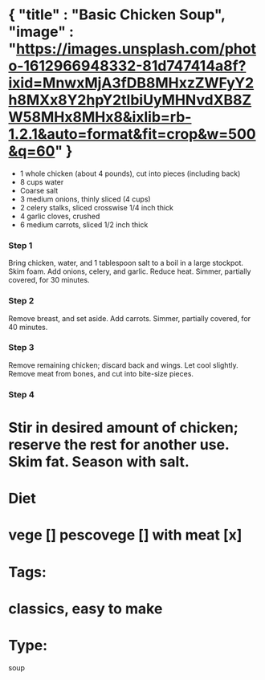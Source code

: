 {
    "title" : "Basic Chicken Soup",
    "image" : "https://images.unsplash.com/photo-1612966948332-81d747414a8f?ixid=MnwxMjA3fDB8MHxzZWFyY2h8MXx8Y2hpY2tlbiUyMHNvdXB8ZW58MHx8MHx8&ixlib=rb-1.2.1&auto=format&fit=crop&w=500&q=60"
}
===

- 1 whole chicken (about 4 pounds), cut into pieces (including back)
- 8 cups water
- Coarse salt
- 3 medium onions, thinly sliced (4 cups)
- 2 celery stalks, sliced crosswise 1/4 inch thick
- 4 garlic cloves, crushed
- 6 medium carrots, sliced 1/2 inch thick

### Step 1
Bring chicken, water, and 1 tablespoon salt to a boil in a large stockpot. Skim foam. Add onions, celery, and garlic. Reduce heat. Simmer, partially covered, for 30 minutes.

### Step 2
Remove breast, and set aside. Add carrots. Simmer, partially covered, for 40 minutes.

### Step 3
Remove remaining chicken; discard back and wings. Let cool slightly. Remove meat from bones, and cut into bite-size pieces.

### Step 4
Stir in desired amount of chicken; reserve the rest for another use. Skim fat. Season with salt.
===
# Diet
vege        []
pescovege   []
with meat   [x]
===
# Tags: 
classics, easy to make
===
# Type:
soup

